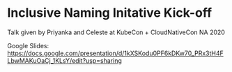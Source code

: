 # Inclusive Naming Initative Kick-off

Talk given by Priyanka and Celeste at KubeCon + CloudNativeCon NA 2020

Google Slides: https://docs.google.com/presentation/d/1kXSKodu0PF6kDKw70_PRx3tH4FLbwMAKuOaCj_1KLsY/edit?usp=sharing
